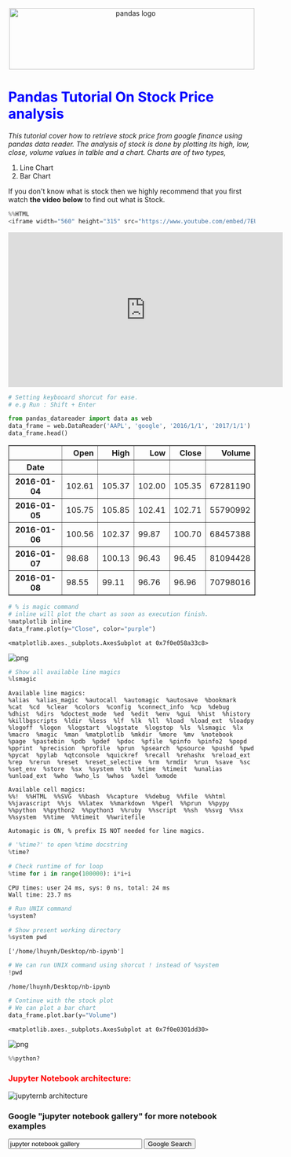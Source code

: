 
<center><img src="http://pandas.pydata.org/_static/pandas_logo.png" alt="pandas logo" width="500" height="125"></center>

# <font color="blue">Pandas Tutorial On Stock Price analysis</font>

*This tutorial cover how to retrieve stock price from google finance using pandas data reader. The analysis of stock is done by plotting its high, low, close, volume values in talble and a chart. Charts are of two types,*

1. Line Chart
2. Bar Chart

If you don't know what is stock then we highly recommend that you first watch **the video below** to find out what is Stock.


```python
%%HTML
<iframe width="560" height="315" src="https://www.youtube.com/embed/7EUbrFLef7M" frameborder="0" allowfullscreen></iframe>
```


<iframe width="560" height="315" src="https://www.youtube.com/embed/7EUbrFLef7M" frameborder="0" allowfullscreen></iframe>



```python
# Setting keybooard shorcut for ease.
# e.g Run : Shift + Enter
```


```python
from pandas_datareader import data as web
data_frame = web.DataReader('AAPL', 'google', '2016/1/1', '2017/1/1')
data_frame.head()
```




<div>
<style>
    .dataframe thead tr:only-child th {
        text-align: right;
    }

    .dataframe thead th {
        text-align: left;
    }

    .dataframe tbody tr th {
        vertical-align: top;
    }
</style>
<table border="1" class="dataframe">
  <thead>
    <tr style="text-align: right;">
      <th></th>
      <th>Open</th>
      <th>High</th>
      <th>Low</th>
      <th>Close</th>
      <th>Volume</th>
    </tr>
    <tr>
      <th>Date</th>
      <th></th>
      <th></th>
      <th></th>
      <th></th>
      <th></th>
    </tr>
  </thead>
  <tbody>
    <tr>
      <th>2016-01-04</th>
      <td>102.61</td>
      <td>105.37</td>
      <td>102.00</td>
      <td>105.35</td>
      <td>67281190</td>
    </tr>
    <tr>
      <th>2016-01-05</th>
      <td>105.75</td>
      <td>105.85</td>
      <td>102.41</td>
      <td>102.71</td>
      <td>55790992</td>
    </tr>
    <tr>
      <th>2016-01-06</th>
      <td>100.56</td>
      <td>102.37</td>
      <td>99.87</td>
      <td>100.70</td>
      <td>68457388</td>
    </tr>
    <tr>
      <th>2016-01-07</th>
      <td>98.68</td>
      <td>100.13</td>
      <td>96.43</td>
      <td>96.45</td>
      <td>81094428</td>
    </tr>
    <tr>
      <th>2016-01-08</th>
      <td>98.55</td>
      <td>99.11</td>
      <td>96.76</td>
      <td>96.96</td>
      <td>70798016</td>
    </tr>
  </tbody>
</table>
</div>




```python
# % is magic command
# inline will plot the chart as soon as execution finish.
%matplotlib inline
data_frame.plot(y="Close", color="purple")
```




    <matplotlib.axes._subplots.AxesSubplot at 0x7f0e058a33c8>




![png](output_5_1.png)



```python
# Show all available line magics
%lsmagic
```




    Available line magics:
    %alias  %alias_magic  %autocall  %automagic  %autosave  %bookmark  %cat  %cd  %clear  %colors  %config  %connect_info  %cp  %debug  %dhist  %dirs  %doctest_mode  %ed  %edit  %env  %gui  %hist  %history  %killbgscripts  %ldir  %less  %lf  %lk  %ll  %load  %load_ext  %loadpy  %logoff  %logon  %logstart  %logstate  %logstop  %ls  %lsmagic  %lx  %macro  %magic  %man  %matplotlib  %mkdir  %more  %mv  %notebook  %page  %pastebin  %pdb  %pdef  %pdoc  %pfile  %pinfo  %pinfo2  %popd  %pprint  %precision  %profile  %prun  %psearch  %psource  %pushd  %pwd  %pycat  %pylab  %qtconsole  %quickref  %recall  %rehashx  %reload_ext  %rep  %rerun  %reset  %reset_selective  %rm  %rmdir  %run  %save  %sc  %set_env  %store  %sx  %system  %tb  %time  %timeit  %unalias  %unload_ext  %who  %who_ls  %whos  %xdel  %xmode
    
    Available cell magics:
    %%!  %%HTML  %%SVG  %%bash  %%capture  %%debug  %%file  %%html  %%javascript  %%js  %%latex  %%markdown  %%perl  %%prun  %%pypy  %%python  %%python2  %%python3  %%ruby  %%script  %%sh  %%svg  %%sx  %%system  %%time  %%timeit  %%writefile
    
    Automagic is ON, % prefix IS NOT needed for line magics.




```python
# '%time?' to open %time docstring
%time?
```


```python
# Check runtime of for loop
%time for i in range(100000): i*i+i
```

    CPU times: user 24 ms, sys: 0 ns, total: 24 ms
    Wall time: 23.7 ms



```python
# Run UNIX command
%system?
```


```python
# Show present working directory
%system pwd
```




    ['/home/lhuynh/Desktop/nb-ipynb']




```python
# We can run UNIX command using shorcut ! instead of %system
!pwd
```

    /home/lhuynh/Desktop/nb-ipynb



```python
# Continue with the stock plot
# We can plot a bar chart
data_frame.plot.bar(y="Volume")
```




    <matplotlib.axes._subplots.AxesSubplot at 0x7f0e0301dd30>




![png](output_12_1.png)



```python
%%python?
```

### <font color="red">Jupyter Notebook architecture:</font>
<img src="files/images/jupyternb-architect.png" alt="jupyternb architecture">

### Google "jupyter notebook gallery" for more notebook examples
<form method="get" action="http://www.google.com/search"> 
<input type="text" name="q" size="31" maxlength="255" value="jupyter notebook gallery" /> 
<input type="submit" value="Google Search" /> 
</form>


```python

```
